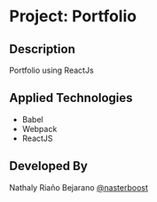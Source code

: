 # Project: Portfolio

## Description
Portfolio using ReactJs

## Applied Technologies
- Babel
- Webpack
- ReactJS

## Developed By
Nathaly Riaño Bejarano [@nasterboost](https://twitter.com/nasterboost)
